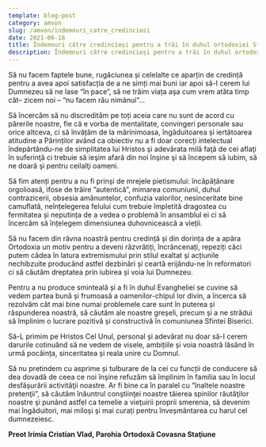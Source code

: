```yaml
---
template: blog-post
category: amvon
slug: /amvon/indemnuri_catre_credinciosi
date: 2021-06-18
title: Îndemnuri către credincioși pentru a trăi în duhul ortodoxiei Sf. Părinți
description: Îndemnuri către credincioși pentru a trăi în duhul ortodoxiei Sf. Părinți
---
```


Să nu facem faptele bune, rugăciunea și celelalte ce aparțin de credință pentru a avea apoi satisfacția de a ne simți mai buni iar apoi să-I cerem lui Dumnezeu să ne lase “în pace“, să ne trăim viața așa cum vrem atâta timp cât– zicem noi – “nu facem rău nimănui“...

Să încercăm să nu discredităm pe toți aceia care nu sunt de acord cu părerile noastre, fie că e vorba de mentalitate, convingeri personale sau orice altceva, ci să învățăm de la mărinimoasa, îngăduitoarea și iertătoarea atitudi­ne a Părinților având ca obiectiv nu a fi doar corecți intelectual îndepărtându-ne de simplitatea lui Hristos şi adevărata milă faţă de cei aflaţi în suferinţă ci trebuie să ieşim afară din noi înşine şi să începem să iubim, să ne doară şi pentru ceilalţi oameni.

Să fim atenți pentru a nu fi prinși de mrejele pietismului: încăpățânare orgolioasă, ifose de trăire ”autentică”, mimarea comuniunii, duhul contrazicerii, obsesia amănuntelor, confuzia valorilor, nesinceritate bine camuflată, neînțelegerea felului cum trebuie împletită dragostea cu fermitatea și neputința de a vedea o problemă în ansamblul ei ci să încercăm să înțelegem dimensiunea duhovnicească a vieții.

Să nu facem din râvna noastră pentru credință și din dorința de a apăra Ortodoxia un motiv pentru a deveni răzvrătiți, încrâncenați, repeziți căci putem cădea în latura extremismului prin stilul exaltat și acțiunile nechibzuite producând astfel dezbinări și ceartă erijându-ne în reformatori ci să căutăm dreptatea prin iubirea și voia lui Dumnezeu.

Pentru a nu produce sminteală și a fi în duhul Evangheliei se cuvine să vedem partea bună și frumoasă a oamenilor-chipul lor divin, a încerca să rezolvăm cât mai bine numai problemele care sunt în puterea și răspunderea noastră, să căutăm ale noastre greșeli, precum și a ne strădui să împlinim o lucrare pozitivă și constructivă în comuniunea Sfintei Biserici.

Să-L primim pe Hristos Cel Unul, personal și adevărat nu doar să-I cerem darurile cotinuând să ne vedem de visele, ambițiile și voia noastră lăsând în urmă pocăința, sinceritatea și reala unire cu Domnul.

Să nu pretindem cu asprime și tulburare de la cei cu funcții de conducere să dea dovadă de ceea ce noi înşine refuzăm să împlinim în familia sau în locul desfășurării activităţii noastre. Ar fi bine ca în paralel cu “înaltele noastre pretenţii”, să căutăm înăuntrul conştiinţei noastre tăierea spinilor răutăţilor noastre şi punând astfel ca temelie a vieţuirii proprii smerenia, să devenim mai îngăduitori, mai miloși şi mai curați pentru înveșmântarea cu harul cel dumnezeiesc.

**Preot Irimia Cristian Vlad, Parohia Ortodoxă Covasna Staţiune**
